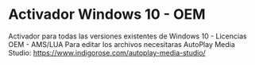 # Activador Windows 10 - OEM
 Activador para todas las versiones existentes de Windows 10 - Licencias OEM - AMS/LUA
Para editar los archivos necesitaras AutoPlay Media Studio: https://www.indigorose.com/autoplay-media-studio/
